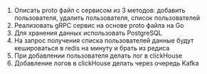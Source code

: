 1. Описать proto файл с сервисом из 3 методов: добавить пользователя, удалить пользователя, список пользователей  
2. Реализовать gRPC сервис на основе proto файла на Go  
3. Для хранения данных использовать PostgreSQL  
4. На запрос получения списка пользователей данные будут кешироваться в redis на минуту и брать из редиса  
5. При добавлении пользователя делать лог в clickHouse   
6. Добавление логов в clickHouse делать через очередь Kafka